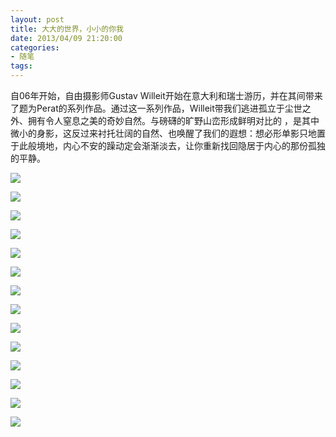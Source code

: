 ```yaml
---
layout: post
title: 大大的世界，小小的你我
date: 2013/04/09 21:20:00
categories: 
- 随笔
tags: 
---
```


自06年开始，自由摄影师Gustav Willeit开始在意大利和瑞士游历，并在其间带来了题为Perat的系列作品。通过这一系列作品，Willeit带我们逃进孤立于尘世之外、拥有令人窒息之美的奇妙自然。与磅礴的旷野山峦形成鲜明对比的 ，是其中微小的身影，这反过来衬托壮阔的自然、也唤醒了我们的遐想：想必形单影只地置于此般境地，内心不安的躁动定会渐渐淡去，让你重新找回隐居于内心的那份孤独的平静。

![](http://ww3.sinaimg.cn/large/006tNc79gw1fahpe8pwa6j30k87wgnpd.jpg)

![](http://ww3.sinaimg.cn/large/006tNc79gw1fahpe8pwa6j30k87wgnpd.jpg)

![](http://ww3.sinaimg.cn/large/006tNc79gw1fahpe8pwa6j30k87wgnpd.jpg)

![](http://ww3.sinaimg.cn/large/006tNc79gw1fahpe8pwa6j30k87wgnpd.jpg)

![](http://ww3.sinaimg.cn/large/006tNc79gw1fahpe8pwa6j30k87wgnpd.jpg)

![](http://ww3.sinaimg.cn/large/006tNc79gw1fahpe8pwa6j30k87wgnpd.jpg)

![](http://ww3.sinaimg.cn/large/006tNc79gw1fahpe8pwa6j30k87wgnpd.jpg)

![](http://ww3.sinaimg.cn/large/006tNc79gw1fahpe8pwa6j30k87wgnpd.jpg)

![](http://ww3.sinaimg.cn/large/006tNc79gw1fahpe8pwa6j30k87wgnpd.jpg)

![](http://ww3.sinaimg.cn/large/006tNc79gw1fahpe8pwa6j30k87wgnpd.jpg)

![](http://ww3.sinaimg.cn/large/006tNc79gw1fahpe8pwa6j30k87wgnpd.jpg)

![](http://ww3.sinaimg.cn/large/006tNc79gw1fahpe8pwa6j30k87wgnpd.jpg)

![](http://ww3.sinaimg.cn/large/006tNc79gw1fahpe8pwa6j30k87wgnpd.jpg)

![](http://ww3.sinaimg.cn/large/006tNc79gw1fahpe8pwa6j30k87wgnpd.jpg)

